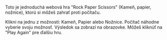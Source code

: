 Toto je jednoduchá webová hra "Rock Paper Scissors" (Kameň, papier, nožnice), ktorú si môžeš zahrať proti počítaču.

Klikni na jednu z možností: Kameň, Papier alebo Nožnice.
Počítač náhodne vyberie svoju možnosť.
Výsledok sa zobrazí na obrazovke.
Môžeš kliknúť na "Play Again" pre ďalšiu hru.
